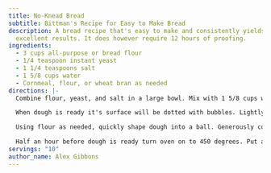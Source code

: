 ```yaml
---
title: No-Knead Bread
subtitle: Bittman's Recipe for Easy to Make Bread
description: A bread recipe that's easy to make and consistently yields
  excellent results. It does however require 12 hours of proofing.
ingredients:
  - 3 cups all-purpose or bread flour
  - 1/4 teaspoon instant yeast
  - 1 1/4 teaspoons salt
  - 1 5/8 cups water
  - Cornmeal, flour, or wheat bran as needed
directions: |-
  Combine flour, yeast, and salt in a large bowl. Mix with 1 5/8 cups water and stir until a sticky dough is formed. Cover bowl with plastic wrap and let sit 12 - 18 hours at room temperature.

  When dough is ready it's surface will be dotted with bubbles. Lightly flour a work surface and place dough on it. Sprinkle a little flour on dough and fold over on itself once or twice. Cover loosely with plastic wrap and let rest 15 minutes.

  Using flour as needed, quickly shape dough into a ball. Generously coat a cotton towel with flour, what bran or cornmeal; put dough seam side down on towel and dust with more flour, bran or cornmeal. Cover with another cotton towel and let rise for 2 hours. Dough should double in size and not spring back when poked with a finger.

  Half an hour before dough is ready turn oven on to 450 degrees. Put a 6-8 quart heavy covered pot (cast iron, enamel, ceramic) in oven as it heats. When dough is ready remove pot from oven and flip dough seam side down into the bottom of the pot. Cover with lid and bake 30 minutes, then remove lid and bake another 15 - 30 minutes, until loaf is browned. Cool on a rack.
servings: "10"
author_name: Alex Gibbons
---
```

